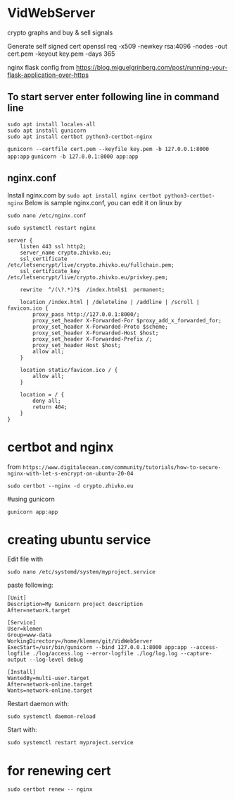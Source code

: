 # VidWebServer
crypto graphs and buy &amp; sell signals

Generate self signed cert
openssl req -x509 -newkey rsa:4096 -nodes -out cert.pem -keyout key.pem -days 365

nginx flask config from
https://blog.miguelgrinberg.com/post/running-your-flask-application-over-https

## To start server enter following line in command line

```
sudo apt install locales-all
sudo apt install gunicorn
sudo apt install certbot python3-certbot-nginx
```

`gunicorn --certfile cert.pem --keyfile key.pem -b 127.0.0.1:8000 app:app`
`gunicorn -b 127.0.0.1:8000 app:app`


## nginx.conf

Install nginx.com by `sudo apt install nginx certbot python3-certbot-nginx`
Below is sample nginx.conf, you can edit it on linux by

`sudo nano /etc/nginx.conf`

`sudo systemctl restart nginx`

```
server {
    listen 443 ssl http2;
    server_name crypto.zhivko.eu;
    ssl_certificate /etc/letsencrypt/live/crypto.zhivko.eu/fullchain.pem;
    ssl_certificate_key /etc/letsencrypt/live/crypto.zhivko.eu/privkey.pem;

    rewrite  ^/(\?.*)?$  /index.html$1  permanent;

    location /index.html | /deleteline | /addline | /scroll | favicon.ico {
        proxy_pass http://127.0.0.1:8000/;
        proxy_set_header X-Forwarded-For $proxy_add_x_forwarded_for;
        proxy_set_header X-Forwarded-Proto $scheme;
        proxy_set_header X-Forwarded-Host $host;
        proxy_set_header X-Forwarded-Prefix /;
        proxy_set_header Host $host;
        allow all;
    }

    location static/favicon.ico / {
        allow all;
    }

    location = / {
        deny all;
        return 404;
    }
}
```


# certbot and nginx

from
`https://www.digitalocean.com/community/tutorials/how-to-secure-nginx-with-let-s-encrypt-on-ubuntu-20-04`

`sudo certbot --nginx -d crypto.zhivko.eu`


#using gunicorn

`gunicorn app:app`


# creating ubuntu service

Edit file with

`sudo nano /etc/systemd/system/myproject.service`

paste following:

```
[Unit]
Description=My Gunicorn project description
After=network.target

[Service]
User=klemen
Group=www-data
WorkingDirectory=/home/klemen/git/VidWebServer
ExecStart=/usr/bin/gunicorn --bind 127.0.0.1:8000 app:app --access-logfile ./log/access.log --error-logfile ./log/log.log --capture-output --log-level debug

[Install]
WantedBy=multi-user.target
After=network-online.target
Wants=network-online.target
```

Restart daemon with:

`sudo systemctl daemon-reload`

Start with:

`sudo systemctl restart myproject.service`

# for renewing cert

`sudo certbot renew -- nginx`
